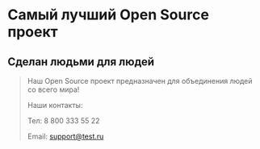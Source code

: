 # Самый лучший Open Source проект

## Сделан людьми для людей

> Наш Open Source проект предназначен для объединения людей со всего мира!
>
> Наши контакты:
>
> Тел: 8 800 333 55 22
>
> Email: support@test.ru
